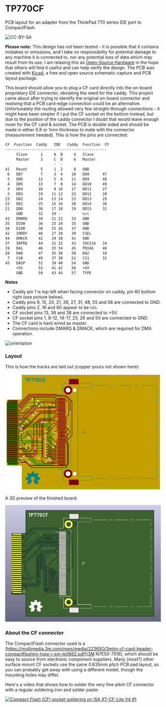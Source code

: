 # TP770CF
PCB layout for an adapter from the ThinkPad 770 series IDE port to CompactFlash. 

![CC-BY-SA](https://user-images.githubusercontent.com/196348/150651299-b4cf1675-0e30-4e27-99a1-4acd12404e10.png)


**Please note:** This design has *not* been tested - it is possible that it contains mistakes or omissions, and I take no responsibility for potential damage to any machine it is connected to, nor any potential loss of data which may result from its use. I am relasing this as [Open-Source Hardware](https://www.oshwa.org) in the hope that others will find it useful and can help verify the design. The PCB was created with [Kicad](https://www.kicad.org), a free and open source schematic capture and PCB layout package. 

This board should allow you to plug a CF card directly into the on-board proprietary IDE connector, obviating the need for the caddy. This project came about after trying to identify the original on-board connector and realising that a PCB card-edge connection could be an alternative. Unfortunately the routing allowed very few straight-through connections - it might have been simpler if I put the CF socket on the bottom instead, but due to the position of the caddy connector I doubt that would leave enough room for the CF card & socket. The PCB is double sided and should be made in either 0.8 or 1mm thickness to mate with the connector (measurement needed). This is how the pins are connected: 

````
CF  Function  Caddy   IDE   Caddy  Function  CF
----------------------------------------------
     Slave      1     A  B     4   Slave 
     Master     3     C  D     6   Master  
                      -  -     
41   Reset      5     1  2     8   GND 
 6   DD7        7     3  4    10   DD8      47
 5   DD6       12     5  6    11   DD9      48
 4   DD5       13     7  8    14   DD10     49
 3   DD4       18     9 10    17   DD11     27
 2   DD3       19    11 12    22   DD12     28
23   DD2       24    13 14    23   DD13     29
22   DD1       25    15 16    28   DD14     30
21   DD0       30    17 18    29   DD15     31
     GND       32    19 -          n/c 
43   DMARQ     34    21 22    33   GND 
35   DIOW      36    23 24    35   GND 
34   DIOR      38    25 26    37   GND 
42   IORDY     40    27 28    39   CSEL      
44   DMACK     42    29 30    41   GND 
37   INTRQ     44    31 32    43   IOCS16   24
19   DA1       46    33 34    45   PDIAG    46
20   DA0       47    35 36    50   DA2      18
 7   CS0       49    37 38    52   CS1      32
45   DASP      51    39 40    54   GND 
     +5V       53    41 42    56   +5V      
     GND       59    43 44    57   TYPE       
````
**Notes**
* Caddy pin 1 is top left when facing connector on caddy, pin 60 bottom right (see picture below).
* Caddy pins 9, 15, 20, 21, 26, 27, 31, 48, 55 and 58 are connected to GND.
* Caddy pins 2, 16 and 60 appear to be n/c.
* CF socket pins 13, 36 and 38 are connected to +5V.
* CF socket pins 1, 8-12, 14-17, 25, 26 and 50 are connected to GND.
* The CF card is hard wired as master.
* Connections include DMARQ & DMACK, which are required for DMA operation.

![orientation](https://user-images.githubusercontent.com/196348/150650259-b124dd97-5db0-49e4-94f7-07f6595ab1a8.jpg)
### Layout
This is how the tracks are laid out (copper pours not shown here): 

![TP770_IDE-brd svg](TP770_IDE-brd.svg.png)

A 3D preview of the finished board: 

![tp770cf_01](tp770cf_01.png)

### About the CF connector

The CompactFlash connector used is a [https://multimedia.3m.com/mws/media/22365O/3mtm-cf-card-header-compactflashtm-type-i-sm-ts0662.pdf](3M N7E50-7516), which should be easy to source from electronic component suppliers. Many (most?) other surface mount CF sockets use the same 0.635mm pitch PCB pad layout, so you can probably get away with using a different model, though the mounting holes may differ. 

Here's a video that shows how to solder the very fine pitch CF connector with a regular soldering iron and solder paste: 

[![Compact Flash (CF) socket soldering on ISA XT-CF-Lite V4 #1](https://user-images.githubusercontent.com/196348/151232514-5f58502e-b709-417d-9826-0fc622467783.png)](https://www.youtube.com/watch?v=bqBJUXM2CtE)

